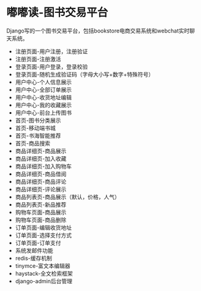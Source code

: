 # 嘟嘟读-图书交易平台
Django写的一个图书交易平台，包括bookstore电商交易系统和webchat实时聊天系统。  
* 注册页面-用户注册，注册验证
* 注册页面-注册激活
* 登录页面-用户登录，登录校验
* 登录页面-随机生成验证码（字母大小写+数字+特殊符号）
* 用户中心-个人信息展示
* 用户中心-全部订单展示
* 用户中心-收货地址编辑
* 用户中心-我的收藏展示
* 用户中心-前台上传图书
* 首页-图书分类展示
* 首页-移动端书城
* 首页-书海智能推荐
* 首页-商品搜索
* 商品详细页-商品展示
* 商品详细页-加入收藏
* 商品详细页-加入购物车
* 商品详细页-商品借阅
* 商品详细页-商品评论
* 商品详细页-评论展示
* 商品列表页-商品展示（默认，价格，人气）
* 商品列表页-新品推荐
* 购物车页面-商品展示
* 购物车页面-商品删除
* 订单页面-编辑收货地址
* 订单页面-选择支付方式
* 订单页面-订单支付
* 系统发邮件功能
* redis-缓存机制
* tinymce-富文本编辑器
* haystack-全文检索框架
* django-admin后台管理
 
